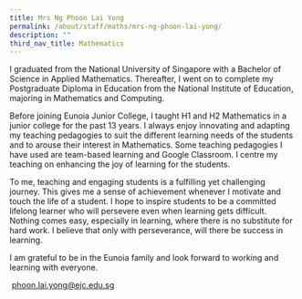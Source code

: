 ```yaml
---
title: Mrs Ng Phoon Lai Yong
permalink: /about/staff/maths/mrs-ng-phoon-lai-yong/
description: ""
third_nav_title: Mathematics
---
```




I graduated from the National University of Singapore with a Bachelor of Science in Applied Mathematics. Thereafter, I went on to complete my Postgraduate Diploma in Education from the National Institute of Education, majoring in Mathematics and Computing.

Before joining Eunoia Junior College, I taught H1 and H2 Mathematics in a junior college for the past 13 years. I always enjoy innovating and adapting my teaching pedagogies to suit the different learning needs of the students and to arouse their interest in Mathematics. Some teaching pedagogies I have used are team-based learning and Google Classroom. I centre my teaching on enhancing the joy of learning for the students.

To me, teaching and engaging students is a fulfilling yet challenging journey. This gives me a sense of achievement whenever I motivate and touch the life of a student. I hope to inspire students to be a committed lifelong learner who will persevere even when learning gets difficult. Nothing comes easy, especially in learning, where there is no substitute for hard work. I believe that only with perseverance, will there be success in learning.

I am grateful to be in the Eunoia family and look forward to working and learning with everyone.

 [phoon.lai.yong@ejc.edu.sg](mailto:phoon.lai.yong@ejc.edu.sg)